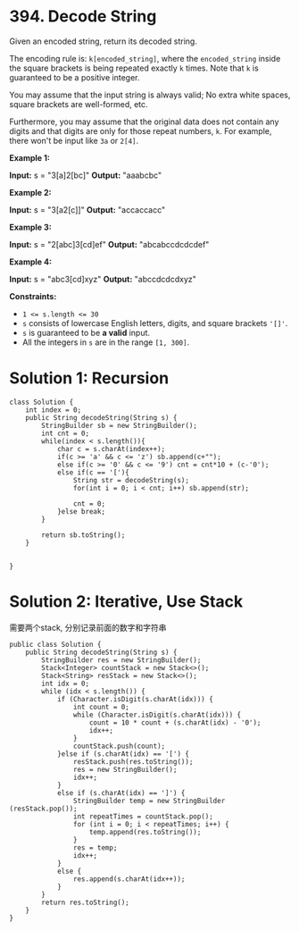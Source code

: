 # 394. Decode String
Given an encoded string, return its decoded string.

The encoding rule is:  `k[encoded_string]`, where the  `encoded_string`  inside the square brackets is being repeated exactly  `k`  times. Note that  `k`  is guaranteed to be a positive integer.

You may assume that the input string is always valid; No extra white spaces, square brackets are well-formed, etc.

Furthermore, you may assume that the original data does not contain any digits and that digits are only for those repeat numbers,  `k`. For example, there won't be input like  `3a`  or  `2[4]`.

**Example 1:**

**Input:** s = "3[a]2[bc]"
**Output:** "aaabcbc"

**Example 2:**

**Input:** s = "3[a2[c]]"
**Output:** "accaccacc"

**Example 3:**

**Input:** s = "2[abc]3[cd]ef"
**Output:** "abcabccdcdcdef"

**Example 4:**

**Input:** s = "abc3[cd]xyz"
**Output:** "abccdcdcdxyz"

**Constraints:**

-   `1 <= s.length <= 30`
-   `s`  consists of lowercase English letters, digits, and square brackets  `'[]'`.
-   `s`  is guaranteed to be  **a valid**  input.
-   All the integers in  `s`  are in the range  `[1, 300]`.

# Solution 1: Recursion
```
class Solution {
    int index = 0;
    public String decodeString(String s) {
        StringBuilder sb = new StringBuilder();
        int cnt = 0;
        while(index < s.length()){
            char c = s.charAt(index++);
            if(c >= 'a' && c <= 'z') sb.append(c+"");
            else if(c >= '0' && c <= '9') cnt = cnt*10 + (c-'0');
            else if(c == '['){
                String str = decodeString(s);
                for(int i = 0; i < cnt; i++) sb.append(str);
                
                cnt = 0;
            }else break;
        }
        
        return sb.toString();
    }
    
    
}
```

# Solution 2: Iterative, Use Stack
需要两个stack, 分别记录前面的数字和字符串
```
public class Solution {
    public String decodeString(String s) {
        StringBuilder res = new StringBuilder();
        Stack<Integer> countStack = new Stack<>();
        Stack<String> resStack = new Stack<>();
        int idx = 0;
        while (idx < s.length()) {
            if (Character.isDigit(s.charAt(idx))) {
                int count = 0;
                while (Character.isDigit(s.charAt(idx))) {
                    count = 10 * count + (s.charAt(idx) - '0');
                    idx++;
                }
                countStack.push(count);
            }else if (s.charAt(idx) == '[') {
                resStack.push(res.toString());
                res = new StringBuilder();
                idx++;
            }
            else if (s.charAt(idx) == ']') {
                StringBuilder temp = new StringBuilder (resStack.pop());
                int repeatTimes = countStack.pop();
                for (int i = 0; i < repeatTimes; i++) {
                    temp.append(res.toString());
                }
                res = temp;
                idx++;
            }
            else {
                res.append(s.charAt(idx++));
            }
        }
        return res.toString();
    }
}
```